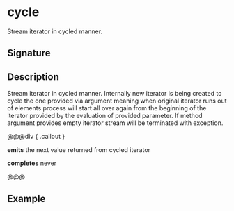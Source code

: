 # cycle

Stream iterator in cycled manner.

## Signature

## Description

Stream iterator in cycled manner. Internally new iterator is being created to cycle the one provided via argument meaning
when original iterator runs out of elements process will start all over again from the beginning of the iterator
provided by the evaluation of provided parameter. If method argument provides empty iterator stream will be terminated with
exception.


@@@div { .callout }

**emits** the next value returned from cycled iterator

**completes** never

@@@

## Example

